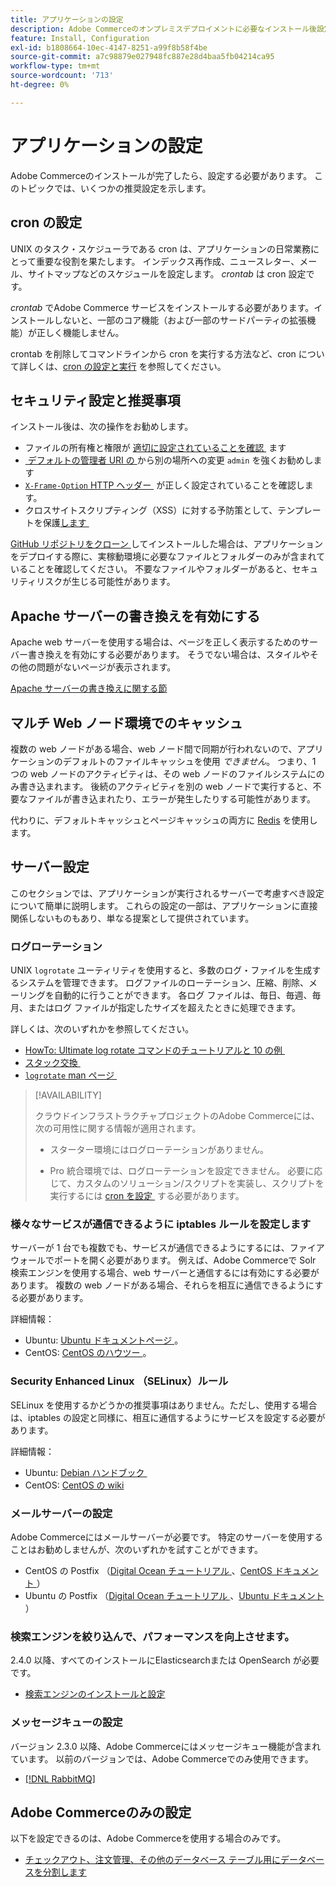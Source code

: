 ```yaml
---
title: アプリケーションの設定
description: Adobe Commerceのオンプレミスデプロイメントに必要なインストール後設定について説明します。
feature: Install, Configuration
exl-id: b1808664-10ec-4147-8251-a99f8b58f4be
source-git-commit: a7c98879e027948fc887e28d4baa5fb04214ca95
workflow-type: tm+mt
source-wordcount: '713'
ht-degree: 0%

---
```


# アプリケーションの設定

Adobe Commerceのインストールが完了したら、設定する必要があります。 このトピックでは、いくつかの推奨設定を示します。

## cron の設定

UNIX のタスク・スケジューラである cron は、アプリケーションの日常業務にとって重要な役割を果たします。 インデックス再作成、ニュースレター、メール、サイトマップなどのスケジュールを設定します。 *crontab* は cron 設定です。

*crontab* でAdobe Commerce サービスをインストールする必要があります。インストールしないと、一部のコア機能（および一部のサードパーティの拡張機能）が正しく機能しません。

crontab を削除してコマンドラインから cron を実行する方法など、cron について詳しくは、[cron の設定と実行 &#x200B;](../../configuration/cli/configure-cron-jobs.md) を参照してください。

## セキュリティ設定と推奨事項

インストール後は、次の操作をお勧めします。

* ファイルの所有権と権限が [&#x200B; 適切に設定されていることを確認 &#x200B;](../prerequisites/file-system/configure-permissions.md) ます
* [&#x200B; デフォルトの管理者 URI の &#x200B;](../tutorials/admin-uri.md) から別の場所への変更 `admin` を強くお勧めします
* [`X-Frame-Option` HTTP ヘッダー &#x200B;](../../configuration/security/xframe-options.md) が正しく設定されていることを確認します。
* クロスサイトスクリプティング（XSS）に対する予防策として、テンプレートを保護 [&#x200B; します &#x200B;](https://developer.adobe.com/commerce/php/development/security/cross-site-scripting/)

[GitHub リポジトリをクローン &#x200B;](https://developer.adobe.com/commerce/contributor/guides/install/clone-repository/) してインストールした場合は、アプリケーションをデプロイする際に、実稼動環境に必要なファイルとフォルダーのみが含まれていることを確認してください。 不要なファイルやフォルダーがあると、セキュリティリスクが生じる可能性があります。

## Apache サーバーの書き換えを有効にする

Apache web サーバーを使用する場合は、ページを正しく表示するためのサーバー書き換えを有効にする必要があります。 そうでない場合は、スタイルやその他の問題がないページが表示されます。

[Apache サーバーの書き換えに関する節](../prerequisites/web-server/apache.md#apache-rewrites-and-htaccess)

## マルチ Web ノード環境でのキャッシュ

複数の web ノードがある場合、web ノード間で同期が行われないので、アプリケーションのデフォルトのファイルキャッシュを使用 *できません*。 つまり、1 つの web ノードのアクティビティは、その web ノードのファイルシステムにのみ書き込まれます。 後続のアクティビティを別の web ノードで実行すると、不要なファイルが書き込まれたり、エラーが発生したりする可能性があります。

代わりに、デフォルトキャッシュとページキャッシュの両方に [Redis](../../configuration/cache/config-redis.md) を使用します。

## サーバー設定

このセクションでは、アプリケーションが実行されるサーバーで考慮すべき設定について簡単に説明します。 これらの設定の一部は、アプリケーションに直接関係しないものもあり、単なる提案として提供されています。

### ログローテーション

UNIX `logrotate` ユーティリティを使用すると、多数のログ・ファイルを生成するシステムを管理できます。 ログファイルのローテーション、圧縮、削除、メーリングを自動的に行うことができます。 各ログ ファイルは、毎日、毎週、毎月、またはログ ファイルが指定したサイズを超えたときに処理できます。

詳しくは、次のいずれかを参照してください。

* [HowTo: Ultimate log rotate コマンドのチュートリアルと 10 の例 &#x200B;](https://www.thegeekstuff.com/2010/07/logrotate-examples)
* [&#x200B; スタック交換 &#x200B;](https://unix.stackexchange.com/questions/85662/how-to-properly-automatically-manually-rotate-log-files-for-production-rails-app)
* [`logrotate` man ページ &#x200B;](https://linuxconfig.org/logrotate-8-manual-page)

>[!AVAILABILITY]
>
>クラウドインフラストラクチャプロジェクトのAdobe Commerceには、次の可用性に関する情報が適用されます。
>
>* スターター環境にはログローテーションがありません。
>
>* Pro 統合環境では、ログローテーションを設定できません。 必要に応じて、カスタムのソリューション/スクリプトを実装し、スクリプトを実行するには [cron を設定 &#x200B;](https://experienceleague.adobe.com/ja/docs/commerce-on-cloud/user-guide/configure/app/properties/crons-property) する必要があります。

### 様々なサービスが通信できるように iptables ルールを設定します

サーバーが 1 台でも複数でも、サービスが通信できるようにするには、ファイアウォールでポートを開く必要があります。 例えば、Adobe Commerceで Solr 検索エンジンを使用する場合、web サーバーと通信するには有効にする必要があります。 複数の web ノードがある場合、それらを相互に通信できるようにする必要があります。

詳細情報：

* Ubuntu: [Ubuntu ドキュメントページ &#x200B;](https://help.ubuntu.com/community/IptablesHowTo)。
* CentOS: [CentOS のハウツー &#x200B;](https://wiki.centos.org/HowTos%282f%29Network%282f%29IPTables.html)。

### Security Enhanced Linux （SELinux）ルール

SELinux を使用するかどうかの推奨事項はありません。ただし、使用する場合は、iptables の設定と同様に、相互に通信するようにサービスを設定する必要があります。

詳細情報：

* Ubuntu: [Debian ハンドブック &#x200B;](https://debian-handbook.info/browse/stable/sect.selinux.html)
* CentOS: [CentOS の wiki](https://wiki.centos.org/HowTos/SELinux)

### メールサーバーの設定

Adobe Commerceにはメールサーバーが必要です。 特定のサーバーを使用することはお勧めしませんが、次のいずれかを試すことができます。

* CentOS の Postfix （[Digital Ocean チュートリアル &#x200B;](https://www.digitalocean.com/community/tutorials/how-to-install-postfix-on-centos-6)、[CentOS ドキュメント &#x200B;](https://www.centos.org)）
* Ubuntu の Postfix （[Digital Ocean チュートリアル &#x200B;](https://www.digitalocean.com/community/tutorials/how-to-install-and-setup-postfix-on-ubuntu-14-04)、[Ubuntu ドキュメント &#x200B;](https://help.ubuntu.com/community/MailServer)）

### 検索エンジンを絞り込んで、パフォーマンスを向上させます。

2.4.0 以降、すべてのインストールにElasticsearchまたは OpenSearch が必要です。

* [検索エンジンのインストールと設定](../../configuration/search/overview-search.md)

### メッセージキューの設定

バージョン 2.3.0 以降、Adobe Commerceにはメッセージキュー機能が含まれています。 以前のバージョンでは、Adobe Commerceでのみ使用できます。

* [[!DNL RabbitMQ]](../../configuration/queues/message-queue-framework.md)

## Adobe Commerceのみの設定

以下を設定できるのは、Adobe Commerceを使用する場合のみです。

* [チェックアウト、注文管理、その他のデータベース テーブル用にデータベースを分割します](../../configuration/storage/multi-master.md)
